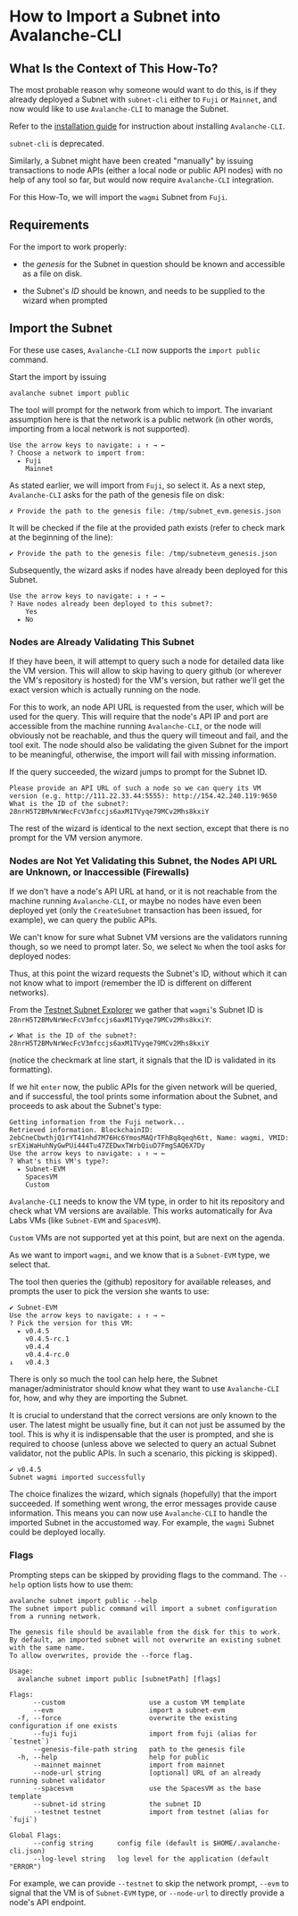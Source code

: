 # How to Import a Subnet into Avalanche-CLI

## What Is the Context of This How-To?

The most probable reason why someone would want to do this, 
is if they already deployed a Subnet with `subnet-cli` either to `Fuji` or `Mainnet`, 
and now would like to use `Avalanche-CLI` to manage the Subnet.  

Refer to the [installation guide](./install-avalanche-cli.md) for instruction about installing
`Avalanche-CLI`.

`subnet-cli` is deprecated.

Similarly, a Subnet might have been created "manually" by issuing transactions 
to node APIs (either a local node or public API nodes) with no help of any tool so far,
but would now require `Avalanche-CLI` integration.

For this How-To, we will import the `wagmi` Subnet from `Fuji`.


## Requirements

For the import to work properly: 

* the *genesis* for the Subnet in question should be known and accessible as a file on disk.

* the Subnet's *ID* should be known, and needs to be supplied to the wizard when prompted


## Import the Subnet

For these use cases, `Avalanche-CLI` now supports the `import public` command.

Start the import by issuing

```shell
avalanche subnet import public 
```

The tool will prompt for the network from which to import. 
The invariant assumption here is that the network is a public network 
(in other words, importing from a local network is not supported).

```shell
Use the arrow keys to navigate: ↓ ↑ → ← 
? Choose a network to import from: 
  ▸ Fuji
    Mainnet
```

As stated earlier, we will import from `Fuji`, so select it. 
As a next step, `Avalanche-CLI` asks for the path of the genesis file on disk:

```shell
✗ Provide the path to the genesis file: /tmp/subnet_evm.genesis.json
```

It will be checked if the file at the provided path exists 
(refer to check mark at the beginning of the line):

```shell
✔ Provide the path to the genesis file: /tmp/subnetevm_genesis.json
```

Subsequently, the wizard asks if nodes have already been deployed for this Subnet. 

```shell
Use the arrow keys to navigate: ↓ ↑ → ← 
? Have nodes already been deployed to this subnet?: 
    Yes
  ▸ No
```

### Nodes are Already Validating This Subnet

If they have been, it will attempt to query such a node for detailed data like the VM version. 
This will allow to skip having to query github (or wherever the VM's repository is hosted) 
for the VM's version, but rather we'll get the exact version which is actually running on the node.

For this to work, an node API URL is requested from the user, which will be used for the query.
This will require that the node's API IP and port are accessible from the machine running 
`Avalanche-CLI`, or the node will obviously not be reachable, 
and thus the query will timeout and fail, and the tool exit. 
The node should also be validating the given Subnet for the import to be meaningful, 
otherwise, the import will fail with missing information.

If the query succeeded, the wizard jumps to prompt for the Subnet ID.

```shell
Please provide an API URL of such a node so we can query its VM version (e.g. http://111.22.33.44:5555): http://154.42.240.119:9650
What is the ID of the subnet?: 28nrH5T2BMvNrWecFcV3mfccjs6axM1TVyqe79MCv2Mhs8kxiY
```

The rest of the wizard is identical to the next section, 
except that there is no prompt for the VM version anymore.

### Nodes are Not Yet Validating this Subnet, the Nodes API URL are Unknown, or Inaccessible (Firewalls)

If we don't have a node's API URL at hand, or it is not reachable 
from the machine running `Avalanche-CLI`, or maybe no nodes have even been deployed yet 
(only the `CreateSubnet` transaction has been issued, for example), we can query the public APIs. 

We can't know for sure what Subnet VM versions are the validators running though, 
so we need to prompt later.
So, we select `No` when the tool asks for deployed nodes:

Thus, at this point the wizard requests the Subnet's ID, without which it can not know 
what to import (remember the ID is different on different networks).

From the [Testnet Subnet Explorer](https://subnets-test.avax.network/wagmi)
we gather that `wagmi`'s Subnet ID is `28nrH5T2BMvNrWecFcV3mfccjs6axM1TVyqe79MCv2Mhs8kxiY`:

```shell
✔ What is the ID of the subnet?: 28nrH5T2BMvNrWecFcV3mfccjs6axM1TVyqe79MCv2Mhs8kxiY
```

(notice the checkmark at line start, it signals that the ID is validated in its formatting).

If we hit `enter` now, the public APIs for the given network will be queried, and if successful, 
the tool prints some information about the Subnet, and proceeds to ask about the Subnet's type:

```shell
Getting information from the Fuji network...
Retrieved information. BlockchainID: 2ebCneCbwthjQ1rYT41nhd7M76Hc6YmosMAQrTFhBq8qeqh6tt, Name: wagmi, VMID: srEXiWaHuhNyGwPUi444Tu47ZEDwxTWrbQiuD7FmgSAQ6X7Dy
Use the arrow keys to navigate: ↓ ↑ → ← 
? What's this VM's type?: 
  ▸ Subnet-EVM
    SpacesVM
    Custom
```

`Avalanche-CLI` needs to know the VM type, in order to hit its repository and check 
what VM versions are available. 
This works automatically for Ava Labs VMs (like `Subnet-EVM` and `SpacesVM`). 

`Custom` VMs are not supported yet at this point, but are next on the agenda.

As we want to import `wagmi`, and we know that is a `Subnet-EVM` type, we select that.

The tool then queries the (github) repository for available releases, 
and prompts the user to pick the version she wants to use:

```shell
✔ Subnet-EVM
Use the arrow keys to navigate: ↓ ↑ → ← 
? Pick the version for this VM: 
  ▸ v0.4.5
    v0.4.5-rc.1
    v0.4.4
    v0.4.4-rc.0
↓   v0.4.3
```

There is only so much the tool can help here, the Subnet manager/administrator 
should know what they want to use `Avalanche-CLI` for, how, 
and why they are importing the Subnet. 

It is crucial to understand that the correct versions are only known to the user. 
The latest might be usually fine, but it can not just be assumed by the tool. 
This is why it is indispensable that the user is prompted, and she is required to choose
(unless above we selected to query an actual Subnet validator, not the public APIs.
In such a scenario, this picking is skipped).

```shell
✔ v0.4.5
Subnet wagmi imported successfully
```

The choice finalizes the wizard, which signals (hopefully) that the import succeeded. 
If something went wrong, the error messages provide cause information.
This means you can now use `Avalanche-CLI` to handle the imported Subnet in the accustomed way. 
For example, the `wagmi` Subnet could be deployed locally.


### Flags

Prompting steps can be skipped by providing flags to the command. 
The `--help` option lists how to use them:

```shell
avalanche subnet import public --help
The subnet import public command will import a subnet configuration from a running network.

The genesis file should be available from the disk for this to work. 
By default, an imported subnet will not overwrite an existing subnet with the same name. 
To allow overwrites, provide the --force flag.

Usage:
  avalanche subnet import public [subnetPath] [flags]

Flags:
      --custom                     use a custom VM template
      --evm                        import a subnet-evm
  -f, --force                      overwrite the existing configuration if one exists
      --fuji fuji                  import from fuji (alias for `testnet`)
      --genesis-file-path string   path to the genesis file
  -h, --help                       help for public
      --mainnet mainnet            import from mainnet
      --node-url string            [optional] URL of an already running subnet validator
      --spacesvm                   use the SpacesVM as the base template
      --subnet-id string           the subnet ID
      --testnet testnet            import from testnet (alias for `fuji`)

Global Flags:
      --config string      config file (default is $HOME/.avalanche-cli.json)
      --log-level string   log level for the application (default "ERROR")
```

For example, we can provide `--testnet` to skip the network prompt, 
`--evm` to signal that the VM is of `Subnet-EVM` type, 
or `--node-url` to directly provide a node's API endpoint.
